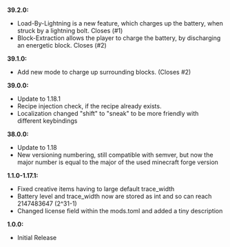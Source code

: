 **39.2.0:**

- Load-By-Lightning is a new feature, which charges up the battery, when struck by a lightning bolt. Closes (#1)
- Block-Extraction allows the player to charge the battery, by discharging an energetic block. Closes (#2)

**39.1.0:**

- Add new mode to charge up surrounding blocks. (Closes #2)

**39.0.0:**

- Update to 1.18.1
- Recipe injection check, if the recipe already exists.
- Localization changed "shift" to "sneak" to be more friendly with different keybindings

**38.0.0:**

- Update to 1.18
- New versioning numbering, still compatible with semver, but now the major number is equal to the major of the used minecraft forge version

**1.1.0-1.17.1:**

- Fixed creative items having to large default trace_width
- Battery level and trace_width now are stored as int and so can reach 2147483647 (2^31-1)
- Changed license field within the mods.toml and added a tiny description

**1.0.0:**

- Initial Release
